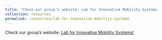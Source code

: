 ```yaml
---
title: "Check our group’s website: Lab for Innovative Mobility Systems!"
collection: resources
permalink: /resources/lab-for-innovative-mobility-systems
---
```

Check our group’s website: [Lab for Innovative Mobility Systems!](https://limos.engin.umich.edu/)
